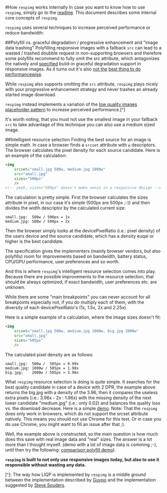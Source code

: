 #How ``respimg`` works internally
In case you want to know how to use ``respimg``, simply go to the [readme](readme.md). This document describes some internal core concepts of ``respimg``.

``respimg`` uses several techniques to increase perceived performance or reduce bandwidth:

##Polyfill vs. graceful degradation / progressive enhancement and "image data trashing"
Polyfilling responsive images with a fallback ``src`` can lead to a wasted / trashed doubble request in non-supporting browsers and therefore some polyfills recommend to fully omit the src attribute, which antagonizes the natively and [specified](https://html.spec.whatwg.org/multipage/embedded-content.html#the-img-element:attr-img-src-2) build-in graceful degradation support in responsive images. As it turns out it's also [not the](http://lists.w3.org/Archives/Public/public-respimg/2014Sep/0028.html) [best thing to do](https://twitter.com/grigs/status/327429827726561280) [performancewise](http://www.stevesouders.com/blog/2013/04/26/i/).

While ``respimg`` also supports omitting the ``src`` attribute, ``respimg`` plays nicely with your progressive enhancement strategy and never trashes an already started image download.

``respimg`` instead implements a variation of the [low quality images placeholder pattern](http://www.guypo.com/feo/introducing-lqip-low-quality-image-placeholders/) to increase perceived performance.[^]

It's worth noting, that you must not use the smallest image in your fallback ``src`` to take advantage of this technique you can also use a medium sized image.

##Intelligent resource selection
Finding the best source for an image is simple math. In case a browser finds a ``srcset`` attribute with ``w`` descriptors. The browser calculates the pixel density for each source candidate. Here is an example of the calculation:

```html
<img 
	srcset="small.jpg 500w, medium.jpg 1000w"
    src="small.jpg"
    sizes="500px"
    />
<!-- yeah, sizes="500px" doesn't make sense in a responsive design -->
```

The calculation is pretty simple. First the browser calculates the sizes attribute in pixel, in our case it's simple (500px are 500px ;-)) and then divides the width descriptor by the calculated current size:

```
small.jpg:  500w / 500px = 1x
medium.jpg: 500w / 500px = 2x
```

Then the browser simply looks at the devicePixelRatio (i.e.: pixel density) of the users device and the source candidate, which has a density euqal or higher is the best candidate.

The specification gives the implementers (mainly browser vendors, but also polyfills) room for improvements based on bandwidth, battery status, CPU/GPU performance, user preferences and so worth.

And this is where ``respimg``'s intelligent resource selection comes into play. Because there are possible improvements to the resource selection, that should be always optimized, if exact bandwidth, user preferences etc. are unknown.

While there are some "main breakpoints" you can never account for all breakpoints especially not, if you do multiply each of them, with the diversity of each devicePixelRatio's (1x, 1.5x, 2x and 2.25x).

Here is a simple example of a calculation, where the image sizes doesn't fit:

```html
<img 
	srcset="small.jpg 500w, medium.jpg 1000w, big.jpg 2000w"
    src="small.jpg"
    sizes="505px"
    />
```

The calculated pixel density are as follows:

```
small.jpg:  500w /  505px = 0.99x
medium.jpg: 1000w / 505px = 1.98x
big.jpg:    2000w / 505px = 3.96x
```

What ``respimg`` resource selection is doing is quite simple. It searches for the best quality candidate in case of a device with 2 DPR, the example above returns the big.jpg with a density of the 3.96, then it compares the useless extra pixels (i.e.: 3.96x - 2x : 1.96x) with the missing density of the next lower candidate "medium.jpg" (i.e.: only 0.02) and balances the quality loss vs. the download decrease. Here is a simple [demo](http://codepen.io/aFarkas/full/tplJE/). Note: That the ``respimg`` does only work in browsers, which do not support the srcset attribute natively. This means you should not use Chrome for this test. Or in case you do use Chrome, you might want to fill an issue after that ;).

Well, the example above is constructed, so the main question is how much does this save with real image data and "real" sizes. The answer is a lot more than I thought myself. (demo with a lot of image data is comming ;-), until then try the following: [comparison polyfill demo](http://afarkas.github.io/responsive-image-race/)).

**``respimg`` is built to not only use responsive images today, but also to use it responsible without wasting any data.**






[^]: The way how LIQP is implemented by ``respimg`` is a middle ground between the implementation described by [Guypo](http://www.guypo.com/feo/introducing-lqip-low-quality-image-placeholders/) and the implementation suggested by [Steve Souders](http://www.guypo.com/feo/introducing-lqip-low-quality-image-placeholders/#post-850994943).

